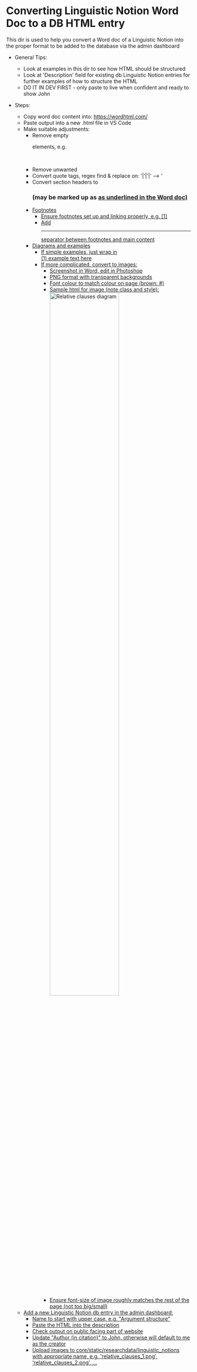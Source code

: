 # Converting Linguistic Notion Word Doc to a DB HTML entry

This dir is used to help you convert a Word doc of a Linguistic Notion into the proper format to be added to the database via the admin dashboard

- General Tips:
    - Look at examples in this dir to see how HTML should be structured
    - Look at 'Description' field for existing db Linguistic Notion entries for further examples of how to structure the HTML
    - DO IT IN DEV FIRST - only paste to live when confident and ready to show John

- Steps:
    - Copy word doc content into: https://wordhtml.com/
    - Paste output into a new .html file in VS Code
    - Make suitable adjustments:
        - Remove empty <p> elements, e.g. <p>&nbsp;</p>
        - Remove unwanted &nbsp;
        - Convert quote tags, regex find & replace on: &rsquo;|&lsquo;|’|‘  --> '
        - Convert section headers to <h3> (may be marked up as <u> as underlined in the Word doc)
        - Footnotes
            - Ensure footnotes set up and linking properly, e.g. <a href="#_ftn1" name="_ftnref1">[1]</a>
            - Add <hr> separator between footnotes and main content
        - Diagrams and examples
            - If simple examples, just wrap in <div class="example"><label>(1)</label> example text here</div>
            - If more complicated, convert to images:
                - Screenshot in Word, edit in Photoshop
                - PNG format with transparent backgrounds
                - Font colour to match colour on page (brown: #)
                - Sample html for image (note class and style): <img src="/static/images/researchdata/linguistic_notions/relative_clauses_1.png" alt="Relative clauses diagram"  class="example" style="width: 70%">
                - Ensure font-size of image roughly matches the rest of the page (not too big/small)
    - Add a new Linguistic Notion db entry in the admin dashboard:
        - Name to start with upper case, e.g. "Argument structure"
        - Paste the HTML into the description
        - Check output on public facing part of website
        - Update "Author (in citation)" to John, otherwise will default to me as the creator
        - Upload images to core/static/researchdata/linguistic_notions with appropriate name, e.g. 'relative_clauses_1.png', 'relative_clauses_2.png', ...
